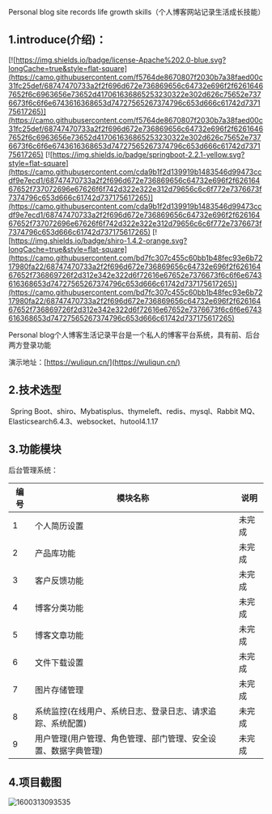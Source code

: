 Personal blog site records life growth skills（个人博客网站记录生活成长技能）

## 1.introduce(介绍)：

[![https://img.shields.io/badge/license-Apache%202.0-blue.svg?longCache=true&style=flat-square](https://camo.githubusercontent.com/f5764de8670807f2030b7a38faed00c31fc25def/68747470733a2f2f696d672e736869656c64732e696f2f62616467652f6c6963656e73652d417061636865253230322e302d626c75652e7376673f6c6f6e6743616368653d74727565267374796c653d666c61742d737175617265)](https://camo.githubusercontent.com/f5764de8670807f2030b7a38faed00c31fc25def/68747470733a2f2f696d672e736869656c64732e696f2f62616467652f6c6963656e73652d417061636865253230322e302d626c75652e7376673f6c6f6e6743616368653d74727565267374796c653d666c61742d737175617265) [![https://img.shields.io/badge/springboot-2.2.1-yellow.svg?style=flat-square](https://camo.githubusercontent.com/cda9b1f2d139919b1483546d99473ccdf9e7ecd1/68747470733a2f2f696d672e736869656c64732e696f2f62616467652f737072696e67626f6f742d322e322e312d79656c6c6f772e7376673f7374796c653d666c61742d737175617265)](https://camo.githubusercontent.com/cda9b1f2d139919b1483546d99473ccdf9e7ecd1/68747470733a2f2f696d672e736869656c64732e696f2f62616467652f737072696e67626f6f742d322e322e312d79656c6c6f772e7376673f7374796c653d666c61742d737175617265) [![https://img.shields.io/badge/shiro-1.4.2-orange.svg?longCache=true&style=flat-square](https://camo.githubusercontent.com/bd7fc307c455c60bb1b48fec93e6b7217980fa22/68747470733a2f2f696d672e736869656c64732e696f2f62616467652f736869726f2d312e342e322d6f72616e67652e7376673f6c6f6e6743616368653d74727565267374796c653d666c61742d737175617265)](https://camo.githubusercontent.com/bd7fc307c455c60bb1b48fec93e6b7217980fa22/68747470733a2f2f696d672e736869656c64732e696f2f62616467652f736869726f2d312e342e322d6f72616e67652e7376673f6c6f6e6743616368653d74727565267374796c653d666c61742d737175617265) 

Personal blog个人博客生活记录平台是一个私人的博客平台系统，具有前、后台两方登录功能

演示地址：[https://wuliqun.cn/](https://wuliqun.cn/)

## 2.技术选型

​		Spring Boot、shiro、Mybatisplus、thymeleft、redis、mysql、Rabbit MQ、Elasticsearch6.4.3、websocket、hutool4.1.17

## 3.功能模块

后台管理系统：

| 编号 | 模块名称                                                     | 说明   |
| ---- | ------------------------------------------------------------ | ------ |
| 1    | 个人简历设置                                                 | 未完成 |
| 2    | 产品库功能                                                   | 未完成 |
| 3    | 客户反馈功能                                                 | 未完成 |
| 4    | 博客分类功能                                                 | 未完成 |
| 5    | 博客文章功能                                                 | 未完成 |
| 6    | 文件下载设置                                                 | 未完成 |
| 7    | 图片存储管理                                                 | 未完成 |
| 8    | 系统监控(在线用户、系统日志、登录日志、请求追踪、系统配置)   | 未完成 |
| 9    | 用户管理(用户管理、角色管理、部门管理、安全设置、数据字典管理) | 未完成 |

## 4.项目截图

![1600313093535](1600313093535.png)
